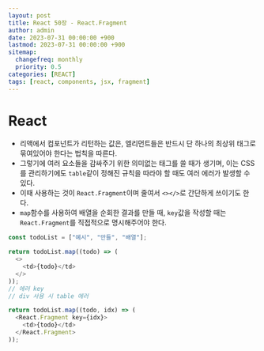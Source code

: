 ```yaml
---
layout: post
title: React 50장 - React.Fragment
author: admin
date: 2023-07-31 00:00:00 +900
lastmod: 2023-07-31 00:00:00 +900
sitemap:
  changefreq: monthly
  priority: 0.5
categories: [REACT]
tags: [react, components, jsx, fragment]
---
```


# React

- 리액에서 컴포넌트가 리턴하는 값은, 엘리먼트들은 반드시 단 하나의 최상위 태그로 묶여있어야 한다는 법칙을 따른다.
- 그렇기에 여러 요소들을 감싸주기 위한 의미없는 태그를 쓸 때가 생기며, 이는 CSS를 관리하기에도 `table`같이 정해진 규칙을 따라야 할 때도 여러 에러가 발생할 수 있다.
- 이때 사용하는 것이 `React.Fragment`이며 줄여서 `<></>`로 간단하게 쓰이기도 한다.
- `map`함수를 사용하여 배열을 순회한 결과를 만들 때, `key`값을 작성할 때는 `React.Fragment`를 직접적으로 명시해주어야 한다.

```js
const todoList = ["예시", "만들", "배열"];

return todoList.map((todo) => (
  <>
    <td>{todo}</td>
  </>
));
// 에러 key
// div 사용 시 table 에러

return todoList.map((todo, idx) => (
  <React.Fragment key={idx}>
    <td>{todo}</td>
  </React.Fragment>
));
```
